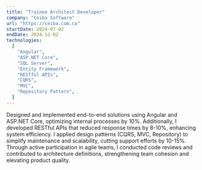 ```yaml
---
title: "Trainee Architect Developer"
company: "Ceiba Software"
url: "https://ceiba.com.co"
startDate: 2024-07-02
endDate: 2024-12-02
technologies:
  [
    "Angular",
    "ASP.NET Core",
    "SQL Server",
    "Entity Framework",
    "RESTful APIs",
    "CQRS",
    "MVC",
    "Repository Pattern",
  ]
---
```


Designed and implemented end-to-end solutions using Angular and ASP.NET Core, optimizing internal processes by 10%. Additionally, I developed RESTful APIs that reduced response times by 8-10%, enhancing system efficiency. I applied design patterns (CQRS, MVC, Repository) to simplify maintenance and scalability, cutting support efforts by 10-15%. Through active participation in agile teams, I conducted code reviews and contributed to architecture definitions, strengthening team cohesion and elevating product quality.
